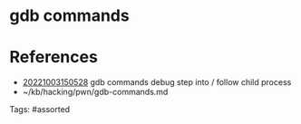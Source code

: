 # gdb commands

# References
- [20221003150528](/zet/20221003150528/README.md) gdb commands debug step into / follow child process
- ~/kb/hacking/pwn/gdb-commands.md

Tags:
    #assorted
